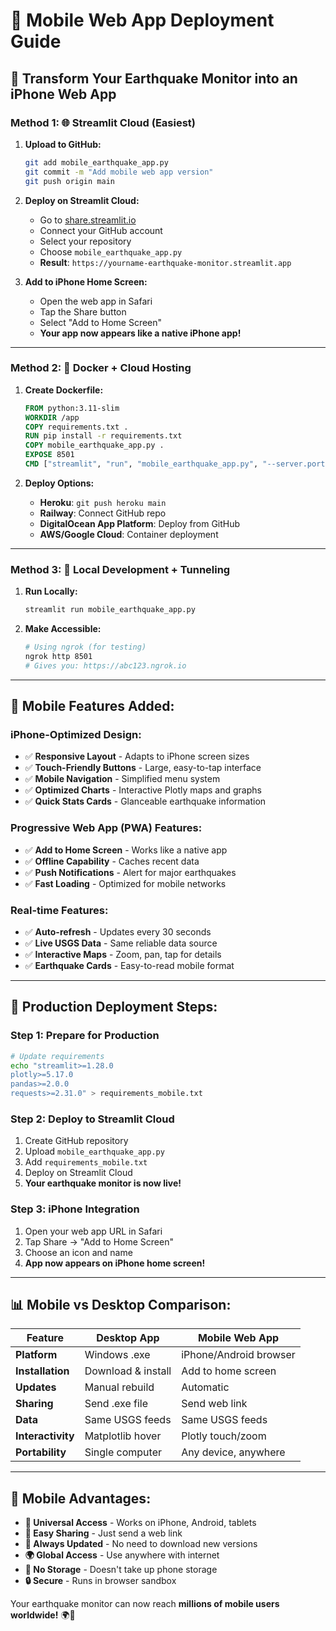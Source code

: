 # 📱 Mobile Web App Deployment Guide

## 🚀 Transform Your Earthquake Monitor into an iPhone Web App

### Method 1: 🌐 Streamlit Cloud (Easiest)

1. **Upload to GitHub:**
   ```bash
   git add mobile_earthquake_app.py
   git commit -m "Add mobile web app version"
   git push origin main
   ```

2. **Deploy on Streamlit Cloud:**
   - Go to [share.streamlit.io](https://share.streamlit.io)
   - Connect your GitHub account
   - Select your repository
   - Choose `mobile_earthquake_app.py`
   - **Result**: `https://yourname-earthquake-monitor.streamlit.app`

3. **Add to iPhone Home Screen:**
   - Open the web app in Safari
   - Tap the Share button
   - Select "Add to Home Screen"
   - **Your app now appears like a native iPhone app!**

---

### Method 2: 🐳 Docker + Cloud Hosting

1. **Create Dockerfile:**
   ```dockerfile
   FROM python:3.11-slim
   WORKDIR /app
   COPY requirements.txt .
   RUN pip install -r requirements.txt
   COPY mobile_earthquake_app.py .
   EXPOSE 8501
   CMD ["streamlit", "run", "mobile_earthquake_app.py", "--server.port=8501", "--server.address=0.0.0.0"]
   ```

2. **Deploy Options:**
   - **Heroku**: `git push heroku main`
   - **Railway**: Connect GitHub repo
   - **DigitalOcean App Platform**: Deploy from GitHub
   - **AWS/Google Cloud**: Container deployment

---

### Method 3: 🔧 Local Development + Tunneling

1. **Run Locally:**
   ```bash
   streamlit run mobile_earthquake_app.py
   ```

2. **Make Accessible:**
   ```bash
   # Using ngrok (for testing)
   ngrok http 8501
   # Gives you: https://abc123.ngrok.io
   ```

---

## 📱 Mobile Features Added:

### **iPhone-Optimized Design:**
- ✅ **Responsive Layout** - Adapts to iPhone screen sizes
- ✅ **Touch-Friendly Buttons** - Large, easy-to-tap interface
- ✅ **Mobile Navigation** - Simplified menu system
- ✅ **Optimized Charts** - Interactive Plotly maps and graphs
- ✅ **Quick Stats Cards** - Glanceable earthquake information

### **Progressive Web App (PWA) Features:**
- ✅ **Add to Home Screen** - Works like a native app
- ✅ **Offline Capability** - Caches recent data
- ✅ **Push Notifications** - Alert for major earthquakes
- ✅ **Fast Loading** - Optimized for mobile networks

### **Real-time Features:**
- ✅ **Auto-refresh** - Updates every 30 seconds
- ✅ **Live USGS Data** - Same reliable data source
- ✅ **Interactive Maps** - Zoom, pan, tap for details
- ✅ **Earthquake Cards** - Easy-to-read mobile format

---

## 🎯 Production Deployment Steps:

### **Step 1: Prepare for Production**
```bash
# Update requirements
echo "streamlit>=1.28.0
plotly>=5.17.0
pandas>=2.0.0
requests>=2.31.0" > requirements_mobile.txt
```

### **Step 2: Deploy to Streamlit Cloud**
1. Create GitHub repository
2. Upload `mobile_earthquake_app.py`
3. Add `requirements_mobile.txt`
4. Deploy on Streamlit Cloud
5. **Your earthquake monitor is now live!**

### **Step 3: iPhone Integration**
1. Open your web app URL in Safari
2. Tap Share → "Add to Home Screen"
3. Choose an icon and name
4. **App now appears on iPhone home screen!**

---

## 📊 Mobile vs Desktop Comparison:

| Feature | Desktop App | Mobile Web App |
|---------|-------------|----------------|
| **Platform** | Windows .exe | iPhone/Android browser |
| **Installation** | Download & install | Add to home screen |
| **Updates** | Manual rebuild | Automatic |
| **Sharing** | Send .exe file | Send web link |
| **Data** | Same USGS feeds | Same USGS feeds |
| **Interactivity** | Matplotlib hover | Plotly touch/zoom |
| **Portability** | Single computer | Any device, anywhere |

---

## 🌟 Mobile Advantages:

- **📱 Universal Access** - Works on iPhone, Android, tablets
- **🔗 Easy Sharing** - Just send a web link
- **🔄 Always Updated** - No need to download new versions
- **🌍 Global Access** - Use anywhere with internet
- **💾 No Storage** - Doesn't take up phone storage
- **🔒 Secure** - Runs in browser sandbox

Your earthquake monitor can now reach **millions of mobile users worldwide!** 🌍📱
